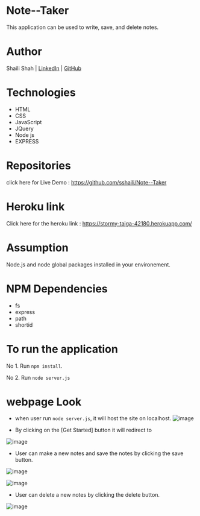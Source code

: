 # Note--Taker

This application can be used to write, save, and delete notes.

# Author
Shaili Shah | 
[LinkedIn](https://www.linkedin.com/in/shaili-shah-88706512b/) 
| [GitHub](https://github.com/sshaili) 

# Technologies

* HTML
* CSS 
* JavaScript
* JQuery
* Node js
* EXPRESS

# Repositories
click here for Live Demo :  https://github.com/sshaili/Note--Taker

# Heroku link

Click here for the heroku link : https://stormy-taiga-42180.herokuapp.com/

# Assumption

Node.js and node global packages installed in your environement.

# NPM Dependencies

* fs
* express
* path
* shortid

# To run the application

No 1. Run `npm install`.

No 2. Run `node server.js`

# webpage Look

* when user run `node server.js`, it will host the site on localhost.
![image](https://user-images.githubusercontent.com/55032521/70489887-e8d1c900-1aca-11ea-8268-0113b998f903.png)

* By clicking on the [Get Started] button it will redirect to 

![image](https://user-images.githubusercontent.com/55032521/70489952-1b7bc180-1acb-11ea-9610-db97e29374c8.png)

* User can make a new notes and save the notes by clicking the save button.

![image](https://user-images.githubusercontent.com/55032521/70490018-4d8d2380-1acb-11ea-8cab-c64331eac3bf.png)

![image](https://user-images.githubusercontent.com/55032521/70490100-84633980-1acb-11ea-977d-8d6ddc35e7ee.png)

* User can delete a new notes by clicking the delete button.

![image](https://user-images.githubusercontent.com/55032521/70490173-bd9ba980-1acb-11ea-843e-16704ed7f939.png)

